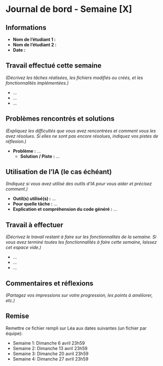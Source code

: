 # **Journal de bord - Semaine [X]**

## **Informations**
- **Nom de l’étudiant 1 :**
- **Nom de l’étudiant 2 :**
- **Date :**

## **Travail effectué cette semaine**
*(Décrivez les tâches réalisées, les fichiers modifiés ou créés, et les fonctionnalités implémentées.)*
- …
- …
- …

## **Problèmes rencontrés et solutions**
*(Expliquez les difficultés que vous avez rencontrées et comment vous les avez résolues. Si elles ne sont pas encore résolues, indiquez vos pistes de réflexion.)*
- **Problème :** …  
  - **Solution / Piste :** …  

## **Utilisation de l’IA (le cas échéant)**
*(Indiquez si vous avez utilisé des outils d’IA pour vous aider et précisez comment.)*
- **Outil(s) utilisé(s) :** …  
- **Pour quelle tâche :** …  
- **Explication et compréhension du code généré :** …  

## **Travail à effectuer**
*(Décrivez le travail restant à faire sur les fonctionnalités de la semaine. Si vous avez terminé toutes les fonctionnalités à faire cette semaine, laissez cet espace vide.)*
- …
- …
- …

## **Commentaires et réflexions**
*(Partagez vos impressions sur votre progression, les points à améliorer, etc.)*

## **Remise**
Remettre ce fichier rempli sur Léa aux dates suivantes (un fichier par équipe):
- Semaine 1: Dimanche 6 avril 23h59
- Semaine 2: Dimanche 13 avril 23h59
- Semaine 3: Dimanche 20 avril 23h59
- Semaine 4: Dimanche 27 avril 23h59

